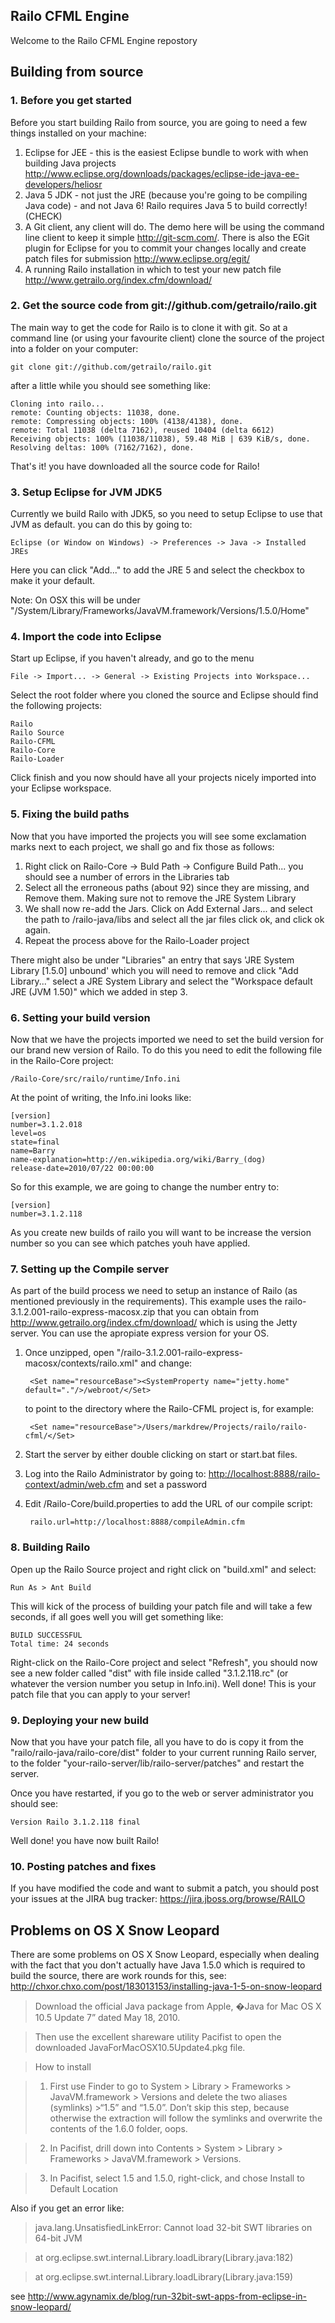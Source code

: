 ## Railo CFML Engine

Welcome to the Railo CFML Engine repostory

Building from source
--------------------

### 1. Before you get started
Before you start building Railo from source, you are going to need a few things installed on your machine:

1. Eclipse for JEE - this is the easiest Eclipse bundle to work with when building Java projects <http://www.eclipse.org/downloads/packages/eclipse-ide-java-ee-developers/heliosr>
1. Java 5 JDK - not just the JRE (because you're going to be compiling Java code) - and not Java 6! Railo requires Java 5 to build correctly! (CHECK)
1. A Git client, any client will do. The demo here will be using the command line client to keep it simple <http://git-scm.com/>. There is also the EGit plugin for Eclipse for you to commit your changes locally and create patch files for submission <http://www.eclipse.org/egit/>
1. A running Railo installation in which to test your new patch file <http://www.getrailo.org/index.cfm/download/>


### 2. Get the source code from git://github.com/getrailo/railo.git
The main way to get the code for Railo is to clone it with git. So at a command line (or using your favourite client) clone the source of the project into a folder on your computer:

    git clone git://github.com/getrailo/railo.git


after a little while you should see something like:

	Cloning into railo...
	remote: Counting objects: 11038, done.
	remote: Compressing objects: 100% (4138/4138), done.
	remote: Total 11038 (delta 7162), reused 10404 (delta 6612)
	Receiving objects: 100% (11038/11038), 59.48 MiB | 639 KiB/s, done.
	Resolving deltas: 100% (7162/7162), done.
	
That's it! you have downloaded all the source code for Railo!

### 3. Setup Eclipse for JVM JDK5
Currently we build Railo with JDK5, so you need to setup Eclipse to use that JVM as default. you can do this by going to:

	Eclipse (or Window on Windows) -> Preferences -> Java -> Installed JREs 
	
Here you can click "Add..." to add the JRE 5 and select the checkbox to make it your default.

Note: On OSX this will be under "/System/Library/Frameworks/JavaVM.framework/Versions/1.5.0/Home"


### 4. Import the code into Eclipse
Start up Eclipse, if you haven't already, and go to the menu
	
	File -> Import... -> General -> Existing Projects into Workspace...
	
Select the root folder where you cloned the source and Eclipse should find the following projects:
	
	Railo
	Railo Source
	Railo-CFML
	Railo-Core
	Railo-Loader
	
Click finish and you now should have all your projects nicely imported into your Eclipse workspace. 

### 5. Fixing the build paths
Now that you have imported the projects you will see some exclamation marks next to each project, we shall go and fix those as follows:

1. Right click on Railo-Core -> Buld Path -> Configure Build Path... you should see a number of errors in the Libraries tab
1. Select all the erroneous paths (about 92) since they are missing, and Remove them. Making sure not to remove the JRE System Library
1. We shall now re-add the Jars. Click on Add External Jars... and select the path to <checkoutdirectory>/railo-java/libs and select all the jar files click ok, and click ok again. 
1. Repeat the process above for the Railo-Loader project

There might also be under "Libraries" an entry that says 'JRE System Library [1.5.0] unbound' which you will need to remove and click "Add Library..." select a JRE System Library and select the "Workspace default JRE (JVM 1.50)" which we added in step 3. 


### 6. Setting your build version
Now that we have the projects imported we need to set the build version for our brand new version of Railo. To do this you need to edit the following file in the Railo-Core project:

	/Railo-Core/src/railo/runtime/Info.ini
		
At the point of writing, the Info.ini looks like:

	[version]
	number=3.1.2.018
	level=os
	state=final
	name=Barry
	name-explanation=http://en.wikipedia.org/wiki/Barry_(dog)
	release-date=2010/07/22 00:00:00	

So for this example, we are going to change the number entry to:

	[version]
	number=3.1.2.118
	
As you create new builds of railo you will want to be increase the version number so you can see which patches youh have applied. 

### 7. Setting up the Compile server

As part of the build process we need to setup an instance of Railo (as mentioned previously in the requirements). This example uses the railo-3.1.2.001-railo-express-macosx.zip that you can obtain from <http://www.getrailo.org/index.cfm/download/> which is using the Jetty server. You can use the apropiate express version for your OS. 

1. Once unzipped, open "/railo-3.1.2.001-railo-express-macosx/contexts/railo.xml" and change:

		<Set name="resourceBase"><SystemProperty name="jetty.home" default="."/>/webroot/</Set>
		
	to point to the directory where the Railo-CFML project is, for example:

		<Set name="resourceBase">/Users/markdrew/Projects/railo/railo-cfml/</Set>

1. Start the server by either double clicking on start or start.bat files. 
1. Log into the Railo Administrator by going to: <http://localhost:8888/railo-context/admin/web.cfm> and set a password
1. Edit /Railo-Core/build.properties to add the URL of our compile script:
		
		railo.url=http://localhost:8888/compileAdmin.cfm

### 8. Building Railo
Open up the Railo Source project and right click on "build.xml" and select:

	Run As > Ant Build
	
This will kick of the process of building your patch file and will take a few seconds, if all goes well you will get something like:

	BUILD SUCCESSFUL
	Total time: 24 seconds
	
Right-click on the Railo-Core project and select "Refresh", you should now see a new folder called "dist" with file inside called "3.1.2.118.rc" (or whatever the version number you setup in Info.ini). Well done! This is your patch file that you can apply to your server! 

### 9. Deploying your new build
Now that you have your patch file, all you have to do is copy it from the "railo/railo-java/railo-core/dist" folder to your current running Railo server, to the folder "your-railo-server/lib/railo-server/patches" and restart the server. 

Once you have restarted, if you go to the web or server administrator you should see:

	Version	Railo 3.1.2.118 final

	
Well done! you have now built Railo! 


### 10. Posting patches and fixes
If you have modified the code and want to submit a patch, you should post your issues at the JIRA bug tracker: <https://jira.jboss.org/browse/RAILO>



## Problems on OS X Snow Leopard 

There are some problems on OS X Snow Leopard, especially when dealing with the fact that you don't actually have Java 1.5.0 which is required to build the source, there are work rounds for this, see: <http://chxor.chxo.com/post/183013153/installing-java-1-5-on-snow-leopard>

>Download the official Java package from Apple, �Java for Mac OS X 10.5 Update 7” dated May 18, 2010.

>Then use the excellent shareware utility Pacifist to open the downloaded JavaForMacOSX10.5Update4.pkg file.

>How to install

>1) First use Finder to go to System > Library > Frameworks > JavaVM.framework > Versions and delete the two aliases (symlinks) >“1.5” and “1.5.0”. Don’t skip this step, because otherwise the extraction will follow the symlinks and overwrite the contents 
>of the 1.6.0 folder, oops.

>2) In Pacifist, drill down into Contents > System > Library > Frameworks > JavaVM.framework > Versions.

>3) In Pacifist, select 1.5 and 1.5.0, right-click, and chose Install to Default Location


Also if you get an error like:
>java.lang.UnsatisfiedLinkError: Cannot load 32-bit SWT libraries on 64-bit JVM

>   at org.eclipse.swt.internal.Library.loadLibrary(Library.java:182)

>    at org.eclipse.swt.internal.Library.loadLibrary(Library.java:159)

see <http://www.agynamix.de/blog/run-32bit-swt-apps-from-eclipse-in-snow-leopard/>

